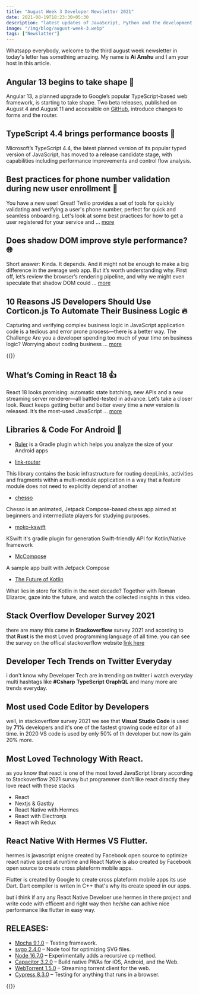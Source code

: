 ```yaml
---
title: "August Week 3 Developer Newsletter 2021"
date: 2021-08-19T18:23:30+05:30
description: "latest updates of JavaScript, Python and the development of software, web and mobile"
image: "/img/blog/august-week-3.webp"
tags: ["Newslatter"]
---
```


Whatsapp everybody, welcome to the third august week newsletter in today's letter has something amazing. My name is **Ai Anshu** and I am your host in this article.

## Angular 13 begins to take shape 🔧

Angular 13, a planned upgrade to Google’s popular TypeScript-based web framework, is starting to take shape. Two beta releases, published on August 4 and August 11 and accessible on [GitHub](https://github.com/angular/angular/releases), introduce changes to forms and the router.

## TypeScript 4.4 brings performance boosts 🚀

Microsoft’s TypeScript 4.4, the latest planned version of its popular typed version of JavaScript, has moved to a release candidate stage, with capabilities including performance improvements and control flow analysis.

## Best practices for phone number validation during new user enrollment 📱

You have a new user! Great! Twilio provides a set of tools for quickly validating and verifying a user's phone number, perfect for quick and seamless onboarding. Let's look at some best practices for how to get a user registered for your service and ... [more](https://jsfeeds.com/go/best-practices-for-phone-number-validation-during-new-user-enrollment-6117701335a915011e96cc65)

## Does shadow DOM improve style performance? 🌐

Short answer: Kinda. It depends. And it might not be enough to make a big difference in the average web app. But it’s worth understanding why. First off, let’s review the browser’s rendering pipeline, and why we might even speculate that shadow DOM could ... [more](https://jsfeeds.com/go/does-shadow-dom-improve-style-performance-6119a97360db9f242ec34d5c)

## 10 Reasons JS Developers Should Use Corticon.js To Automate Their Business Logic 🔥

Capturing and verifying complex business logic in JavaScript application code is a tedious and error prone process—there is a better way. The Challenge Are you a developer spending too much of your time on business logic? Worrying about coding business ... [more](https://jsfeeds.com/go/10-reasons-js-developers-should-use-corticon-js-to-automate-their-business-logic-611a670539b4f1833315f4b0)

{{<blog-post-ad>}}

## What’s Coming in React 18 👍

React 18 looks promising: automatic state batching, new APIs and a new streaming server renderer—all battled-tested in advance. Let’s take a closer look. React keeps getting better and better every time a new version is released. It’s the most-used JavaScript ... [more](https://www.telerik.com/blogs/whats-coming-react-18)

## Libraries & Code For Android 💪

-   [Ruler](https://github.com/spotify/ruler) is a Gradle plugin which helps you analyze the size of your Android apps

-   [link-router](https://github.com/veepee-oss/link-router)

This library contains the basic infrastructure for routing deepLinks, activities and fragments within a multi-module application in a way that a feature module does not need to explicitly depend of another

-   [chesso](https://github.com/zsoltk/chesso)

Chesso is an animated, Jetpack Compose-based chess app aimed at beginners and intermediate players for studying purposes.

-   [moko-kswift](https://github.com/icerockdev/moko-kswift)

KSwift it's gradle plugin for generation Swift-friendly API for Kotlin/Native framework

-   [McCompose](https://github.com/hitanshu-dhawan/McCompose)

A sample app built with Jetpack Compose

-   [The Future of Kotlin](https://www.youtube.com/watch?v=maTL7Whco70)

What lies in store for Kotlin in the next decade? Together with Roman Elizarov, gaze into the future, and watch the collected insights in this video.

## Stack Overflow Developer Survey 2021

there are many this came in **Stackoverflow** survey 2021 and acording to that **Rust** is the most Loved programming language of all time. you can see the survey on the offical stackoverflow website [link here](https://insights.stackoverflow.com/survey/2021)

## Developer Tech Trends on Twitter Everyday

i don't know why Developer Tech are in trending on twitter i watch everyday multi hashtags like **#Csharp** **TypeScript** **GraphQL** and many more are trends everyday.

## Most used Code Editor by Developers

well, in stackoverflow survey 2021 we see that **Visual Studio Code** is used by **71%** developers and it's one of the fastest growing code editor of all time. in 2020 VS code is used by only 50% of th developer but now its gain 20% more.

## Most Loved Technology With React.

as you know that react is one of the most loved JavaScript library according to Stackoverflow 2021 survay but programmer don't like react diractly they love react with these stacks

-   React
-   Nextjs & Gastby
-   React Native with Hermes
-   React with Electronjs
-   React wih Redux

## React Native With Hermes VS Flutter.

hermes is javascript enigne created by Facebook open source to optimize react native speed at runtime and React Native is also created by Facebook open source to create cross plateform mobile apps.

Flutter is created by Google to create cross plateform mobile apps its use Dart. Dart compiler is writen in C++ that's why its create speed in our apps.

but i think if any any React Native Develoer use hermes in there project and write code with efficent and right way then he/she can achive nice performance like flutter in easy way.

## RELEASES:

-   [Mocha 9.1.0](https://javascriptweekly.com/link/112718/web) – Testing framework.
-   [svgo 2.4.0](https://javascriptweekly.com/link/112691/web) – Node tool for optimizing SVG files.
-   [Node 16.7.0](https://javascriptweekly.com/link/112692/web) – Experimentally adds a recursive cp method.
-   [Capacitor 3.2.0](https://javascriptweekly.com/link/112693/web) – Build native PWAs for iOS, Android, and the Web.
-   [WebTorrent 1.5.0](https://javascriptweekly.com/link/112694/webhttps://javascriptweekly.com/link/112695/web) – Streaming torrent client for the web.
-   [Cypress 8.3.0](https://javascriptweekly.com/link/112695/web) – Testing for anything that runs in a browser.

{{<blog-post-ad>}}
